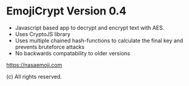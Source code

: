 # EmojiCrypt Version 0.4
- Javascript based app to decrypt and encrypt text with AES.
- Uses CryptoJS library
- Uses multiple chained hash-functions to calculate the final key and prevents bruteforce attacks
- No backwards compatability to older versions

https://nasaemoji.com

(c) All rights reserved.
